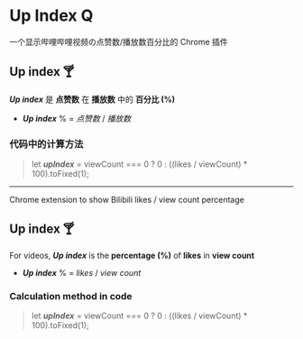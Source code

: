 # Up Index Q

一个显示哔哩哔哩视频の点赞数/播放数百分比的 Chrome 插件

## Up index :cocktail:

**_Up index_** 是 **点赞数** 在 **播放数** 中的 **百分比 (%)**

-   **_Up index_** % = _点赞数_ / _播放数_

### 代码中的计算方法

> let **_upIndex_** = viewCount === 0 ? 0 : ((likes / viewCount) \* 100).toFixed(1);

---

Chrome extension to show Bilibili likes / view count percentage

## Up index :cocktail:

For videos, **_Up index_** is the **percentage (%)** of **likes** in **view count**

-   **_Up index_** % = _likes_ / _view count_

### Calculation method in code

> let **_upIndex_** = viewCount === 0 ? 0 : ((likes / viewCount) \* 100).toFixed(1);
